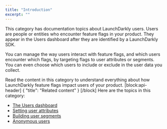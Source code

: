 ```yaml
---
title: "Introduction"
excerpt: ""
---
```

This category has documentation topics about LaunchDarkly users. Users are people or entities who encounter feature flags in your product. They appear in the Users dashboard after they are identified by a LaunchDarkly SDK.

You can manage the way users interact with feature flags, and which users encounter which flags, by targeting flags to user attributes or segments. You can even choose which users to include or exclude in the user data you collect.

Read the content in this category to understand everything about how LaunchDarkly feature flags impact users of your product.
[block:api-header]
{
  "title": "Related content"
}
[/block]
Here are the topics in this category:

* [The Users dashboard](doc:the-user-dashboard) 
* [Setting user attributes](doc:private-user-attributes) 
* [Building user segments](doc:segmenting-users) 
* [Anonymous users](doc:anonymous-users)